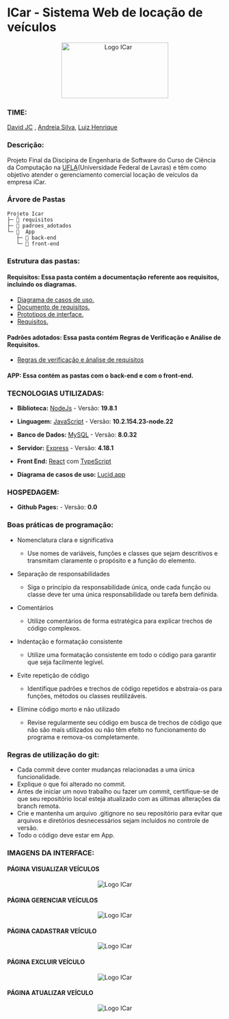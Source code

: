 # ICar - Sistema Web de locação de veículos

<div align="center" >
  <img src="https://github.com/david-jc-br/ICar/assets/73839667/c210e1f2-4c19-4b5b-bf4f-b287f14fec80" alt="Logo ICar"  width="250" height="130">
</div>

### TIME:

[David JC](https://github.com/david-jc-br) , [Andreia Silva](https://github.com/AndreiaJSilva), [Luiz Henrique](https://github.com/Luiziki)

### Descrição:

Projeto Final da Discipina de Engenharia de Software do Curso de Ciência da Computação na [UFLA](https://ufla.br/)(Universidade Federal de Lavras)  e têm como objetivo atender o gerenciamento comercial locação de veículos da empresa iCar.

### Árvore de Pastas
```
Projeto Icar
├─ 📁 requisitos
├─ 📁 padroes_adotados
└─ 📁  App
   ├─ 📁 back-end
   └─ 📁 front-end
```
### Estrutura das pastas:
#### Requisitos: Essa pasta contém a documentação referente aos requisitos, incluindo os diagramas.
- [Diagrama de casos de uso.](https://github.com/david-jc-br/ICar/blob/main/requisitos/Diagramas%20de%20Caso%20de%20Uso.pdf)
- [Documento de requisitos.](https://github.com/david-jc-br/ICar/blob/main/requisitos/Documento%20de%20Requisitos%20ICar.pdf)
- [Prototipos de interface.](https://github.com/david-jc-br/ICar/blob/main/requisitos/prototiposDeInterface.pdf)
- [Requisitos.](https://github.com/david-jc-br/ICar/blob/main/requisitos/requisitos.md)
#### Padrões adotados: Essa pasta contém Regras de Verificação e Análise de Requisitos.
- [Regras de verificação e ánalise de requisitos](https://github.com/david-jc-br/ICar/blob/main/padroes_adotados/Regras%20de%20Verifica%C3%A7%C3%A3o%20e%20An%C3%A1lise%20de%20Requisito.md)
#### APP: Essa contém as pastas com o back-end e com o front-end. 

### TECNOLOGIAS UTILIZADAS:

* **Biblioteca:** [NodeJs](https://nodejs.org/en) - Versão: **19.8.1**

* **Linguagem:** [JavaScript](https://developer.mozilla.org/pt-BR/docs/Web/JavaScript) - Versão: **10.2.154.23-node.22**

* **Banco de Dados:** [MySQL](https://www.mysql.com/) - Versão: **8.0.32**

* **Servidor:** [Express](https://expressjs.com/) - Versão: **4.18.1**

* **Front End:** [React](https://pt-br.legacy.reactjs.org/) com [TypeScript](https://www.typescriptlang.org/)

* **Diagrama de casos de uso:** [Lucid.app](https://lucid.app/)

### HOSPEDAGEM: 
* **Github Pages:** []() - Versão: **0.0**
  
### Boas práticas de programação:

* Nomenclatura clara e significativa
  - Use nomes de variáveis, funções e classes que sejam descritivos e transmitam claramente o propósito e a função do elemento.
    
* Separação de responsabilidades
  - Siga o princípio da responsabilidade única, onde cada função ou classe deve ter uma única responsabilidade ou tarefa bem definida.
    
* Comentários
  - Utilize comentários de forma estratégica para explicar trechos de código complexos.
    
* Indentação e formatação consistente
  - Utilize uma formatação consistente em todo o código para garantir que seja facilmente legível.
    
* Evite repetição de código
  - Identifique padrões e trechos de código repetidos e abstraia-os para funções, métodos ou classes reutilizáveis.
  
* Elimine código morto e não utilizado
  - Revise regularmente seu código em busca de trechos de código que não são mais utilizados ou não têm efeito no funcionamento do programa e remova-os completamente.
    
### Regras de utilização do git:

* Cada commit deve conter mudanças relacionadas a uma única funcionalidade.
* Explique o que foi alterado no commit.
* Antes de iniciar um novo trabalho ou fazer um commit, certifique-se de que seu repositório local esteja atualizado com as últimas alterações da branch remota.
* Crie e mantenha um arquivo .gitignore no seu repositório para evitar que arquivos e diretórios desnecessários sejam incluídos no controle de versão.
* Todo o código deve estar em App.

### IMAGENS DA INTERFACE:

#### PÁGINA VISUALIZAR VEÍCULOS

<div align="center">
  <img src="https://github.com/david-jc-br/ICar/assets/73839667/56af2449-a583-41d6-b1b9-43e7f0651c7d" alt="Logo ICar">
</div>

#### PÁGINA GERENCIAR VEÍCULOS

<div align="center">
  <img src="https://github.com/david-jc-br/ICar/assets/73839667/3c94c0c5-85e4-4397-9100-728d7bfe4455" alt="Logo ICar">
</div>

#### PÁGINA CADASTRAR VEÍCULO

<div align="center">
  <img src="https://github.com/david-jc-br/ICar/assets/73839667/7782fbcf-7932-48c7-968d-5055ec05defb" alt="Logo ICar">
</div>

#### PÁGINA EXCLUIR VEÍCULO

<div align="center">
  <img src="https://github.com/david-jc-br/ICar/assets/73839667/0f6614e5-4378-43bc-9c21-8b6ea5c716ac" alt="Logo ICar">
</div>

#### PÁGINA ATUALIZAR VEÍCULO

<div align="center">
  <img src="https://github.com/david-jc-br/ICar/assets/73839667/ca963421-75da-4970-b092-694b3cbcabdb" alt="Logo ICar">
</div>




